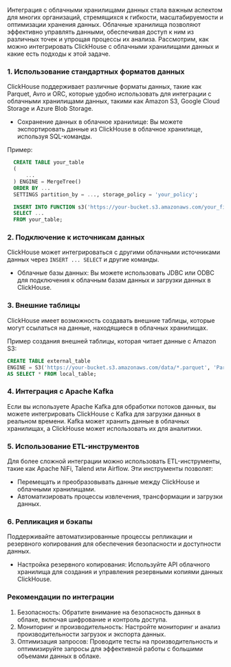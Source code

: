Интеграция с облачными хранилищами данных стала важным аспектом для многих организаций, стремящихся к гибкости, масштабируемости и оптимизации хранения данных. Облачные хранилища позволяют эффективно управлять данными, обеспечивая доступ к ним из различных точек и упрощая процессы их анализа. Рассмотрим, как можно интегрировать ClickHouse с облачными хранилищами данных и какие есть подходы к этой задаче.

### 1. Использование стандартных форматов данных

ClickHouse поддерживает различные форматы данных, такие как Parquet, Avro и ORC, которые удобно использовать для интеграции с облачными хранилищами данных, такими как Amazon S3, Google Cloud Storage и Azure Blob Storage.

- Сохранение данных в облачное хранилище: Вы можете экспортировать данные из ClickHouse в облачное хранилище, используя SQL-команды.

Пример:
```sql
  CREATE TABLE your_table 
  (
      ...
  ) ENGINE = MergeTree() 
  ORDER BY ... 
  SETTINGS partition_by = ..., storage_policy = 'your_policy';

  INSERT INTO FUNCTION s3('https://your-bucket.s3.amazonaws.com/your_file.parquet', 'Parquet', 'your_table') 
  SELECT ...
  FROM your_table;
```

### 2. Подключение к источникам данных

ClickHouse может интегрироваться с другими облачными источниками данных через `INSERT ... SELECT` и другие команды.

- Облачные базы данных: Вы можете использовать JDBC или ODBC для подключения к облачным базам данных и загрузки данных в ClickHouse.

### 3. Внешние таблицы

ClickHouse имеет возможность создавать внешние таблицы, которые могут ссылаться на данные, находящиеся в облачных хранилищах.

Пример создания внешней таблицы, которая читает данные с Amazon S3:
```sql
CREATE TABLE external_table
ENGINE = S3('https://your-bucket.s3.amazonaws.com/data/*.parquet', 'Parquet')
AS SELECT * FROM local_table;
```

### 4. Интеграция с Apache Kafka

Если вы используете Apache Kafka для обработки потоков данных, вы можете интегрировать ClickHouse с Kafka для загрузки данных в реальном времени. Kafka может хранить данные в облачных хранилищах, а ClickHouse может использовать их для аналитики.

### 5. Использование ETL-инструментов

Для более сложной интеграции можно использовать ETL-инструменты, такие как Apache NiFi, Talend или Airflow. Эти инструменты позволят:

- Перемещать и преобразовывать данные между ClickHouse и облачными хранилищами.
- Автоматизировать процессы извлечения, трансформации и загрузки данных.

### 6. Репликация и бэкапы

Поддерживайте автоматизированные процессы репликации и резервного копирования для обеспечения безопасности и доступности данных.

- Настройка резервного копирования: Используйте API облачного хранилища для создания и управления резервными копиями данных ClickHouse.

### Рекомендации по интеграции

1. Безопасность: Обратите внимание на безопасность данных в облаке, включая шифрование и контроль доступа.
2. Мониторинг и производительность: Настройте мониторинг и анализ производительности загрузок и экспорта данных.
3. Оптимизация запросов: Проводите тесты на производительность и оптимизируйте запросы для эффективной работы с большими объемами данных в облаке.

